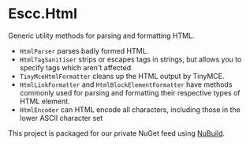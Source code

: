 # Escc.Html

Generic utility methods for parsing and formatting HTML.

* `HtmlParser` parses badly formed HTML.
* `HtmlTagSanitiser` strips or escapes tags in strings, but allows you to specify tags which aren't affected.
* `TinyMceHtmlFormatter` cleans up the HTML output by TinyMCE.
* `HtmlLinkFormatter` and `HtmlBlockElementFormatter` have methods commonly used for parsing and formatting their respective types of HTML element.
* `HtmlEncoder` can HTML encode all characters, including those in the lower ASCII character set

This project is packaged for our private NuGet feed using [NuBuild](https://github.com/bspell1/NuBuild).